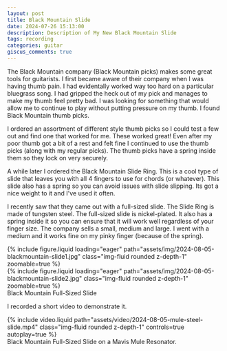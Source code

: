 ```yaml
---
layout: post
title: Black Mountain Slide
date: 2024-07-26 15:13:00
description: Description of My New Black Mountain Slide
tags: recording
categories: guitar
giscus_comments: true
---
```


The Black Mountain company (Black Mountain picks) makes some great tools
for guitarists. I first became aware of their company when I was having
thumb pain. I had evidentally worked way too hard on a particular bluegrass
song. I had gripped the heck out of my pick and manages to make my thumb
feel pretty bad. I was looking for something that would allow me to continue
to play without putting pressure on my thumb. I found Black Mountain thumb
picks.

I ordered an assortment of different style thumb picks so I could test a
few out and find one that worked for me. These worked great! Even after
my poor thumb got a bit of a rest and felt fine I continued to use the
thumb picks (along with my regular picks). The thumb picks have a spring
inside them so they lock on very securely.

A while later I ordered the Black Mountain Slide Ring. This is a cool type
of slide that leaves you with all 4 fingers to use for chords (or whatever).
This slide also has a spring so you can avoid issues with slide slipping.
Its got a nice weight to it and I've used it often.

I recently saw that they came out with a full-sized slide. The Slide Ring
is made of tungsten steel. The full-sized slide is nickel-plated. It also
has a spring inside it so you can ensure that it will work well regardless
of your finger size. The company sells a small, medium and large. I went
with a medium and it works fine on my pinky finger (because of the spring).

<div class="row mt-3">
    <div class="col-sm mt-3 mt-md-0">
        {% include figure.liquid loading="eager" path="assets/img/2024-08-05-blackmountain-slide1.jpg" class="img-fluid rounded z-depth-1"  zoomable=true %}
    </div>
    <div class="col-sm mt-3 mt-md-0">
        {% include figure.liquid loading="eager" path="assets/img/2024-08-05-blackmountain-slide2.jpg" class="img-fluid rounded z-depth-1"  zoomable=true %}
    </div>
</div>
<div class="caption">
  Black Mountain Full-Sized Slide
</div>

I recorded a short video to demonstrate it.

<div class="row mt-3">
    <div class="col-sm mt-3 mt-md-0">
        {% include video.liquid path="assets/video/2024-08-05-mule-steel-slide.mp4" class="img-fluid rounded z-depth-1" controls=true autoplay=true %}
    </div>
</div>
<div class="caption">
    Black Mountain Full-Sized Slide on a Mavis Mule Resonator.
</div>
